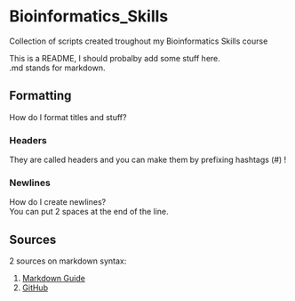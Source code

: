 # Bioinformatics_Skills
Collection of scripts created troughout my Bioinformatics Skills course

This is a README, I should probalby add some stuff here.  
.md stands for markdown. 

## Formatting
How do I format titles and stuff?

### Headers
They are called headers and you can make them by prefixing hashtags (#) !

### Newlines
How do I create newlines?  
You can put 2 spaces at the end of the line. 

## Sources
2 sources on markdown syntax: 
1. [Markdown Guide](https://www.markdownguide.org/basic-syntax/)  
2. [GitHub](https://docs.github.com/en/get-started/writing-on-github/getting-started-with-writing-and-formatting-on-github/basic-writing-and-formatting-syntax)

